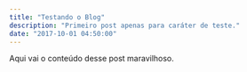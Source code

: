 ```yaml
---
title: "Testando o Blog"
description: "Primeiro post apenas para caráter de teste."
date: "2017-10-01 04:50:00"
---
```


Aqui vai o conteúdo desse post maravilhoso.
